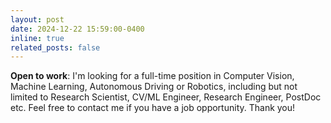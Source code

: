 ```yaml
---
layout: post
date: 2024-12-22 15:59:00-0400
inline: true
related_posts: false
---
```


**Open to work**: I'm looking for a full-time position in Computer Vision, Machine Learning, Autonomous Driving or Robotics, including but not limited to Research Scientist, CV/ML Engineer, Research Engineer, PostDoc etc. Feel free to contact me if you have a job opportunity. Thank you!